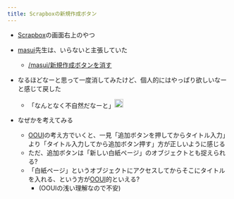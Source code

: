 ```yaml
---
title: Scrapboxの新規作成ボタン
---
```


* [Scrapbox](Scrapbox.md)の画面右上のやつ

* [masui](masui.md)先生は、いらないと主張していた
  
  * [/masui/新規作成ボタンを消す](https://scrapbox.io/masui/新規作成ボタンを消す)
* なるほどなーと思って一度消してみたけど、個人的にはやっぱり欲しいなーと感じて戻した
  
  * 「なんとなく不自然だなーと」<img src='https://scrapbox.io/api/pages/blu3mo-public/blu3mo/icon' alt='blu3mo.icon' height="19.5"/>
* なぜかを考えてみる
  
  * [OOUI](OOUI.md)の考え方でいくと、一見「追加ボタンを押してからタイトル入力」より「タイトル入力してから追加ボタン押す」方が正しいように感じる
  * ただ、追加ボタンは「新しい白紙ページ」のオブジェクトとも捉えられる?
  * 「白紙ページ」というオブジェクトにアクセスしてからそこにタイトルを入れる、という方が[OOUI](OOUI.md)的といえる?
    * (OOUIの浅い理解なので不安)
